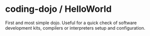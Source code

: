 coding-dojo / HelloWorld
========================

First and most simple dojo.
Useful for a quick check of software development kits, compilers or interpreters setup and configuration.
